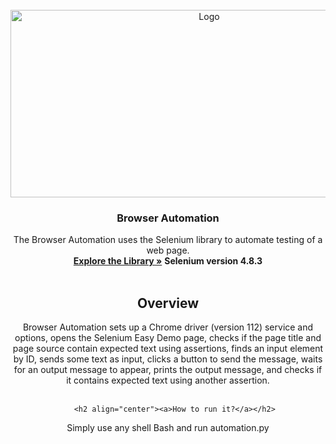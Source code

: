 <!-- PROJECT LOGO -->
<br />
<div align="center">
    <img src="https://enterprisersproject.com/sites/default/files/styles/google_discover/public/2021-09/cio_automation_ai.png?itok=2pEK6AMq" alt="Logo" width="620" height="300">
  </a>

  <h3 align="center">Browser Automation</h3>

  <p align="center">
    The Browser Automation uses the Selenium library to automate testing of a web page.
    <br />
    <a href="https://selenium-python.readthedocs.io/index.html"><strong>Explore the Library »</strong></a>
    <strong>Selenium version 4.8.3</strong>
    <br />
    <br />
    
  </p>
  
  <h2 align="center"><a>Overview</a></h2>

  <p align="center">
   Browser Automation sets up a Chrome driver (version 112) service and options, opens the Selenium Easy Demo page, checks if the page title and page source contain expected text using assertions, finds an input element by ID, sends some text as input, clicks a button to send the message, waits for an output message to appear, prints the output message, and checks if it contains expected text using another assertion.
    <br />
        <br />
      </p>
      
       <h2 align="center"><a>How to run it?</a></h2>

  <p align="center">
   Simply use any shell Bash and run automation.py
    <br />
        <br />
      </p>
    
    
